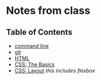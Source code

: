 # Notes from class

## Table of Contents

- [command line](command-line.md)
- [git](git.md)
- [HTML](html.md)
- [CSS: The Basics](css.md)
- [CSS: Layout](css-layout.md) _this includes flexbox_
